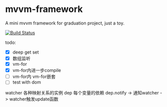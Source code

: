 # mvvm-framework
A mini mvvm framework for graduation project, just a toy.

[![Build Status](https://travis-ci.org/NicholasCao/mvvm.svg?branch=main)](https://travis-ci.org/NicholasCao/mvvm)

todo:
- [x] deep get set
- [x] 数组监听
- [x] vm-for
- [x] vm-for内进一步compile
- [ ] vm-for内 vm-for嵌套
- [ ] test with dom

watcher 各种映射关系的实例
dep 每个变量的依赖
dep.notify -> 通知watcher -> watcher触发update函数
